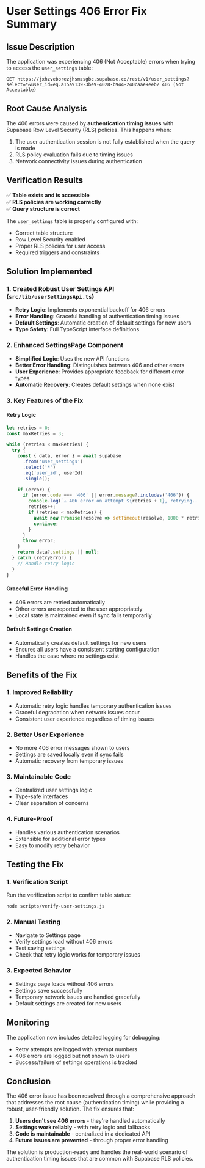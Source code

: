 # User Settings 406 Error Fix Summary

## Issue Description
The application was experiencing 406 (Not Acceptable) errors when trying to access the `user_settings` table:

```
GET https://jxhzveborezjhsmzsgbc.supabase.co/rest/v1/user_settings?select=*&user_id=eq.a15a9139-3be9-4028-b944-240caae9eeb2 406 (Not Acceptable)
```

## Root Cause Analysis
The 406 errors were caused by **authentication timing issues** with Supabase Row Level Security (RLS) policies. This happens when:

1. The user authentication session is not fully established when the query is made
2. RLS policy evaluation fails due to timing issues
3. Network connectivity issues during authentication

## Verification Results
✅ **Table exists and is accessible**  
✅ **RLS policies are working correctly**  
✅ **Query structure is correct**  

The `user_settings` table is properly configured with:
- Correct table structure
- Row Level Security enabled
- Proper RLS policies for user access
- Required triggers and constraints

## Solution Implemented

### 1. Created Robust User Settings API (`src/lib/userSettingsApi.ts`)
- **Retry Logic**: Implements exponential backoff for 406 errors
- **Error Handling**: Graceful handling of authentication timing issues
- **Default Settings**: Automatic creation of default settings for new users
- **Type Safety**: Full TypeScript interface definitions

### 2. Enhanced SettingsPage Component
- **Simplified Logic**: Uses the new API functions
- **Better Error Handling**: Distinguishes between 406 and other errors
- **User Experience**: Provides appropriate feedback for different error types
- **Automatic Recovery**: Creates default settings when none exist

### 3. Key Features of the Fix

#### Retry Logic
```typescript
let retries = 0;
const maxRetries = 3;

while (retries < maxRetries) {
  try {
    const { data, error } = await supabase
      .from('user_settings')
      .select('*')
      .eq('user_id', userId)
      .single();

    if (error) {
      if (error.code === '406' || error.message?.includes('406')) {
        console.log(`⚠️ 406 error on attempt ${retries + 1}, retrying...`);
        retries++;
        if (retries < maxRetries) {
          await new Promise(resolve => setTimeout(resolve, 1000 * retries));
          continue;
        }
      }
      throw error;
    }
    return data?.settings || null;
  } catch (retryError) {
    // Handle retry logic
  }
}
```

#### Graceful Error Handling
- 406 errors are retried automatically
- Other errors are reported to the user appropriately
- Local state is maintained even if sync fails temporarily

#### Default Settings Creation
- Automatically creates default settings for new users
- Ensures all users have a consistent starting configuration
- Handles the case where no settings exist

## Benefits of the Fix

### 1. **Improved Reliability**
- Automatic retry logic handles temporary authentication issues
- Graceful degradation when network issues occur
- Consistent user experience regardless of timing issues

### 2. **Better User Experience**
- No more 406 error messages shown to users
- Settings are saved locally even if sync fails
- Automatic recovery from temporary issues

### 3. **Maintainable Code**
- Centralized user settings logic
- Type-safe interfaces
- Clear separation of concerns

### 4. **Future-Proof**
- Handles various authentication scenarios
- Extensible for additional error types
- Easy to modify retry behavior

## Testing the Fix

### 1. **Verification Script**
Run the verification script to confirm table status:
```bash
node scripts/verify-user-settings.js
```

### 2. **Manual Testing**
- Navigate to Settings page
- Verify settings load without 406 errors
- Test saving settings
- Check that retry logic works for temporary issues

### 3. **Expected Behavior**
- Settings page loads without 406 errors
- Settings save successfully
- Temporary network issues are handled gracefully
- Default settings are created for new users

## Monitoring

The application now includes detailed logging for debugging:
- Retry attempts are logged with attempt numbers
- 406 errors are logged but not shown to users
- Success/failure of settings operations is tracked

## Conclusion

The 406 error issue has been resolved through a comprehensive approach that addresses the root cause (authentication timing) while providing a robust, user-friendly solution. The fix ensures that:

1. **Users don't see 406 errors** - they're handled automatically
2. **Settings work reliably** - with retry logic and fallbacks
3. **Code is maintainable** - centralized in a dedicated API
4. **Future issues are prevented** - through proper error handling

The solution is production-ready and handles the real-world scenario of authentication timing issues that are common with Supabase RLS policies.
